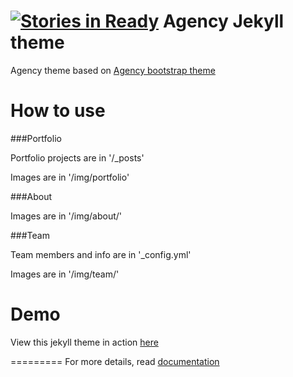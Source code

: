 [![Stories in Ready](https://badge.waffle.io/alexhidalgo/alexhidalgo.github.io.png?label=ready&title=Ready)](https://waffle.io/alexhidalgo/alexhidalgo.github.io)
Agency Jekyll theme
====================

Agency theme based on [Agency bootstrap theme ](http://startbootstrap.com/templates/agency/)

# How to use

###Portfolio 

Portfolio projects are in '/_posts'

Images are in '/img/portfolio'

###About

Images are in '/img/about/'

###Team

Team members and info are in '_config.yml'

Images are in '/img/team/'


# Demo

View this jekyll theme in action [here](https://y7kim.github.io/agency-jekyll-theme)

=========
For more details, read [documentation](http://jekyllrb.com/)

